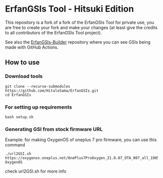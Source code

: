 # ErfanGSIs Tool - Hitsuki Edition

This repository is a fork of a fork of the ErfanGSIs Tool for private use, you are free to create your fork and make your changes (at least give the credits to all contributors of the ErfanGSIs Tool project).

See also the [ErfanGSIs-Builder](https://github.com/HitaloSama/ErfanGSIs-Builder) repository where you can see GSIs being made with GitHub Actions.

## How to use

### Download tools
```
git clone --recurse-submodules https://github.com/HitaloSama/ErfanGSIs.git
cd ErfanGSIs
```

### For setting up requirements
    bash setup.sh

### Generating GSI from stock firmware URL
Example: for making OxygenOS of oneplus 7 pro firmware, you can use this command
```
./url2GSI.sh https://oxygenos.oneplus.net/OnePlus7ProOxygen_21.O.07_OTA_007_all_1905120542_fc480574576b4843.zip OxygenOS
```
check url2GSI.sh for more info
